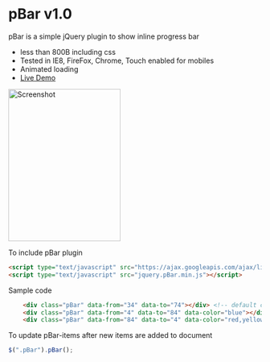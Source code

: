 # pBar v1.0
pBar is a simple jQuery plugin to show inline progress bar
* less than 800B including css
* Tested in IE8, FireFox, Chrome, Touch enabled for mobiles
* Animated loading
* [Live Demo](http://code.mgvz.com/pBar/)

[<img width="223" height="302" src="https://cloud.githubusercontent.com/assets/4730683/12090741/8f64ccc4-b317-11e5-83ba-7da55a870dda.png" alt="Screenshot">](http://code.mgvz.com/pBar/)

To include pBar plugin
```html
<script type="text/javascript" src="https://ajax.googleapis.com/ajax/libs/jquery/1.11.2/jquery.min.js"></script>
<script type="text/javascript" src="jquery.pBar.min.js"></script>
```

Sample code
```html
	<div class="pBar" data-from="34" data-to="74"></div> <!-- default colors <#b32,#d31,#ea6,#fa6,#fd8,#ad6,#9c6,#5b6,#6a7> -->
	<div class="pBar" data-from="4" data-to="84" data-color="blue"></div> <!-- single colors -->
	<div class="pBar" data-from="84" data-to="4" data-color="red,yellow,green"></div> <!-- multiple colors -->
```

To update pBar-items after new items are added to document
```javascript
$(".pBar").pBar();
```
